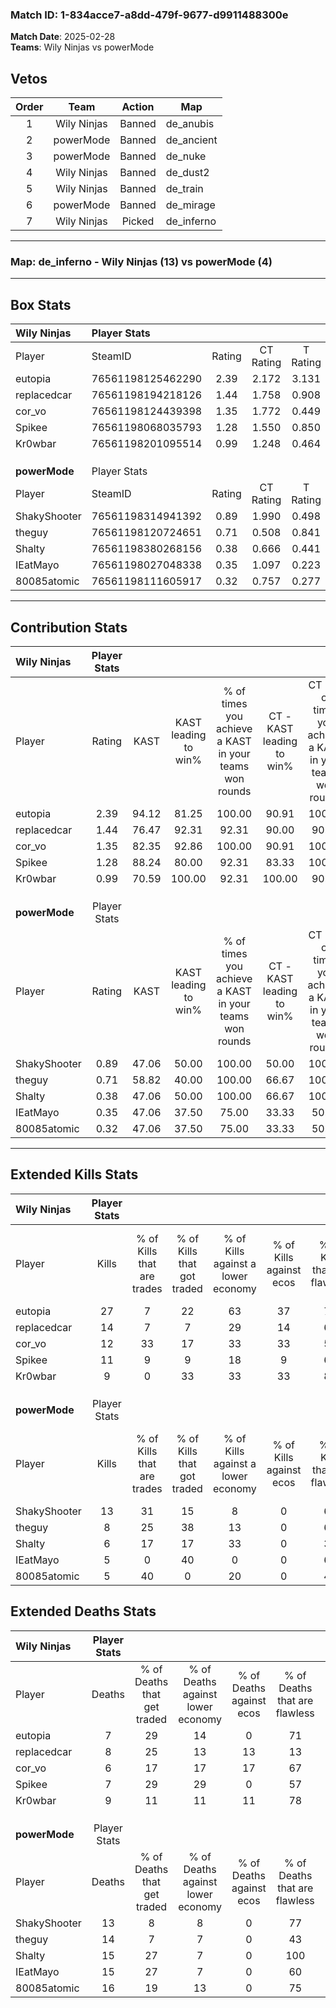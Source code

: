 ### Match ID: 1-834acce7-a8dd-479f-9677-d9911488300e  
**Match Date**: 2025-02-28  
**Teams**: Wily Ninjas vs powerMode  

## Vetos  

| Order | Team | Action | Map |
| :---: | :--: | :----: | --- |
| 1 | Wily Ninjas | Banned | de_anubis |
| 2 | powerMode | Banned | de_ancient |
| 3 | powerMode | Banned | de_nuke |
| 4 | Wily Ninjas | Banned | de_dust2 |
| 5 | Wily Ninjas | Banned | de_train |
| 6 | powerMode | Banned | de_mirage |
| 7 | Wily Ninjas | Picked | de_inferno |

---  

### **Map**: de_inferno - Wily Ninjas (13) vs powerMode (4)  
---  

## Box Stats  

| **Wily Ninjas** | Player Stats      |        |           |          |       |       |       |         |        |      |     |
| :- | :- | :-: | :-: | :-: | :-: | :-: | :-: | :-: | :-: | :-: | :-: |
| Player          | SteamID           | Rating | CT Rating | T Rating | KAST  |  ADR  | Kills | Assists | Deaths | K/D  | HS% |
| eutopia         | 76561198125462290 |  2.39  |   2.172   |  3.131   | 94.12 | 143.8 |  27   |    4    |   7    | 3.86 | 48  |
| replacedcar     | 76561198194218126 |  1.44  |   1.758   |  0.908   | 76.47 | 100.6 |  14   |    7    |   8    | 1.75 | 64  |
| cor_vo          | 76561198124439398 |  1.35  |   1.772   |  0.449   | 82.35 | 70.5  |  12   |    7    |   6    | 2.00 | 41  |
| Spikee          | 76561198068035793 |  1.28  |   1.550   |  0.850   | 88.24 | 64.7  |  11   |    5    |   7    | 1.57 | 45  |
| Kr0wbar         | 76561198201095514 |  0.99  |   1.248   |  0.464   | 70.59 | 63.8  |   9   |    5    |   9    | 1.00 | 22  |
|                 |                   |        |           |          |       |       |       |         |        |      |     |
|                 |                   |        |           |          |       |       |       |         |        |      |     |
|                 |                   |        |           |          |       |       |       |         |        |      |     |
| **powerMode**   | Player Stats      |        |           |          |       |       |       |         |        |      |     |
| Player          | SteamID           | Rating | CT Rating | T Rating | KAST  |  ADR  | Kills | Assists | Deaths | K/D  | HS% |
| ShakyShooter    | 76561198314941392 |  0.89  |   1.990   |  0.498   | 47.06 | 73.8  |  13   |    0    |   13   | 1.00 | 76  |
| theguy          | 76561198120724651 |  0.71  |   0.508   |  0.841   | 58.82 | 71.7  |   8   |    4    |   14   | 0.57 | 50  |
| Shalty          | 76561198380268156 |  0.38  |   0.666   |  0.441   | 47.06 | 42.5  |   6   |    1    |   15   | 0.40 | 50  |
| IEatMayo        | 76561198027048338 |  0.35  |   1.097   |  0.223   | 47.06 | 46.2  |   5   |    3    |   15   | 0.33 | 40  |
| 80085atomic     | 76561198111605917 |  0.32  |   0.757   |  0.277   | 47.06 | 48.4  |   5   |    2    |   16   | 0.31 | 100 |
---  

## Contribution Stats  

| **Wily Ninjas** | Player Stats |       |                      |                                                        |                           |                                                             |                          |                                                            |
| :- | :-: | :-: | :-: | :-: | :-: | :-: | :-: | :-: |
| Player          |    Rating    | KAST  | KAST leading to win% | % of times you achieve a KAST in your teams won rounds | CT - KAST leading to win% | CT - % of times you achieve a KAST in your teams won rounds | T - KAST leading to win% | T - % of times you achieve a KAST in your teams won rounds |
| eutopia         |     2.39     | 94.12 |        81.25         |                         100.00                         |           90.91           |                           100.00                            |          60.00           |                           100.00                           |
| replacedcar     |     1.44     | 76.47 |        92.31         |                         92.31                          |           90.00           |                            90.00                            |          100.00          |                           100.00                           |
| cor_vo          |     1.35     | 82.35 |        92.86         |                         100.00                         |           90.91           |                           100.00                            |          100.00          |                           100.00                           |
| Spikee          |     1.28     | 88.24 |        80.00         |                         92.31                          |           83.33           |                           100.00                            |          66.67           |                           66.67                            |
| Kr0wbar         |     0.99     | 70.59 |        100.00        |                         92.31                          |          100.00           |                            90.00                            |          100.00          |                           100.00                           |
|                 |              |       |                      |                                                        |                           |                                                             |                          |                                                            |
|                 |              |       |                      |                                                        |                           |                                                             |                          |                                                            |
|                 |              |       |                      |                                                        |                           |                                                             |                          |                                                            |
| **powerMode**   | Player Stats |       |                      |                                                        |                           |                                                             |                          |                                                            |
| Player          |    Rating    | KAST  | KAST leading to win% | % of times you achieve a KAST in your teams won rounds | CT - KAST leading to win% | CT - % of times you achieve a KAST in your teams won rounds | T - KAST leading to win% | T - % of times you achieve a KAST in your teams won rounds |
| ShakyShooter    |     0.89     | 47.06 |        50.00         |                         100.00                         |           50.00           |                           100.00                            |          50.00           |                           100.00                           |
| theguy          |     0.71     | 58.82 |        40.00         |                         100.00                         |           66.67           |                           100.00                            |          28.57           |                           100.00                           |
| Shalty          |     0.38     | 47.06 |        50.00         |                         100.00                         |           66.67           |                           100.00                            |          40.00           |                           100.00                           |
| IEatMayo        |     0.35     | 47.06 |        37.50         |                         75.00                          |           33.33           |                            50.00                            |          40.00           |                           100.00                           |
| 80085atomic     |     0.32     | 47.06 |        37.50         |                         75.00                          |           33.33           |                            50.00                            |          40.00           |                           100.00                           |
---  

## Extended Kills Stats  

| **Wily Ninjas** | Player Stats |                            |                            |                                    |                         |                              |                                 |                                       |                    |           |
| :- | :-: | :-: | :-: | :-: | :-: | :-: | :-: | :-: | :-: | :-: |
| Player          |    Kills     | % of Kills that are trades | % of Kills that got traded | % of Kills against a lower economy | % of Kills against ecos | % of Kills that are flawless | % of Kills that are close duels | % of Kills that are assisted by flash | Pistol Round Kills | AWP Kills |
| eutopia         |      27      |             7              |             22             |                 63                 |           37            |              78              |               11                |                   4                   |         3          |     0     |
| replacedcar     |      14      |             7              |             7              |                 29                 |           14            |              64              |                7                |                   0                   |         1          |     0     |
| cor_vo          |      12      |             33             |             17             |                 33                 |           33            |              58              |                0                |                   0                   |         1          |     0     |
| Spikee          |      11      |             9              |             9              |                 18                 |            9            |              64              |               18                |                   9                   |         0          |     0     |
| Kr0wbar         |      9       |             0              |             33             |                 33                 |           33            |              89              |                0                |                   0                   |         1          |     3     |
|                 |              |                            |                            |                                    |                         |                              |                                 |                                       |                    |           |
|                 |              |                            |                            |                                    |                         |                              |                                 |                                       |                    |           |
|                 |              |                            |                            |                                    |                         |                              |                                 |                                       |                    |           |
| **powerMode**   | Player Stats |                            |                            |                                    |                         |                              |                                 |                                       |                    |           |
| Player          |    Kills     | % of Kills that are trades | % of Kills that got traded | % of Kills against a lower economy | % of Kills against ecos | % of Kills that are flawless | % of Kills that are close duels | % of Kills that are assisted by flash | Pistol Round Kills | AWP Kills |
| ShakyShooter    |      13      |             31             |             15             |                 8                  |            0            |              69              |                8                |                   0                   |         3          |     1     |
| theguy          |      8       |             25             |             38             |                 13                 |            0            |              63              |                0                |                   0                   |         0          |     0     |
| Shalty          |      6       |             17             |             17             |                 33                 |            0            |              33              |                0                |                   0                   |         0          |     0     |
| IEatMayo        |      5       |             0              |             40             |                 0                  |            0            |              60              |               20                |                   0                   |         2          |     0     |
| 80085atomic     |      5       |             40             |             0              |                 20                 |            0            |              40              |               40                |                  40                   |         1          |     0     |
## Extended Deaths Stats  

| **Wily Ninjas** | Player Stats |                             |                                   |                          |                               |                            |                           |               |
| :- | :-: | :-: | :-: | :-: | :-: | :-: | :-: | :-: |
| Player          |    Deaths    | % of Deaths that get traded | % of Deaths against lower economy | % of Deaths against ecos | % of Deaths that are flawless | % of Deaths that are close | % of Deaths while blinded | Deaths to AWP |
| eutopia         |      7       |             29              |                14                 |            0             |              71               |             29             |            14             |       0       |
| replacedcar     |      8       |             25              |                13                 |            13            |              13               |             0              |             0             |       0       |
| cor_vo          |      6       |             17              |                17                 |            17            |              67               |             17             |            17             |       0       |
| Spikee          |      7       |             29              |                29                 |            0             |              57               |             0              |             0             |       1       |
| Kr0wbar         |      9       |             11              |                11                 |            11            |              78               |             11             |             0             |       0       |
|                 |              |                             |                                   |                          |                               |                            |                           |               |
|                 |              |                             |                                   |                          |                               |                            |                           |               |
|                 |              |                             |                                   |                          |                               |                            |                           |               |
| **powerMode**   | Player Stats |                             |                                   |                          |                               |                            |                           |               |
| Player          |    Deaths    | % of Deaths that get traded | % of Deaths against lower economy | % of Deaths against ecos | % of Deaths that are flawless | % of Deaths that are close | % of Deaths while blinded | Deaths to AWP |
| ShakyShooter    |      13      |              8              |                 8                 |            0             |              77               |             15             |             0             |       0       |
| theguy          |      14      |              7              |                 7                 |            0             |              43               |             7              |             0             |       0       |
| Shalty          |      15      |             27              |                 7                 |            0             |              100              |             0              |             7             |       1       |
| IEatMayo        |      15      |             27              |                 7                 |            0             |              60               |             13             |             0             |       1       |
| 80085atomic     |      16      |             19              |                13                 |            0             |              75               |             6              |             6             |       1       |
